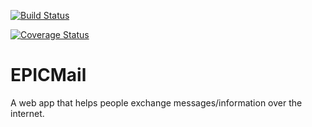 
[![Build Status](https://travis-ci.org/MBenedicte/EPICMail.svg?branch=develop)](https://travis-ci.org/MBenedicte/EPICMail)


[![Coverage Status](https://coveralls.io/repos/github/MBenedicte/EPICMail/badge.svg?branch=develop)](https://coveralls.io/github/MBenedicte/EPICMail?branch=develop)

# EPICMail
A web app that helps people exchange messages/information over the internet.
